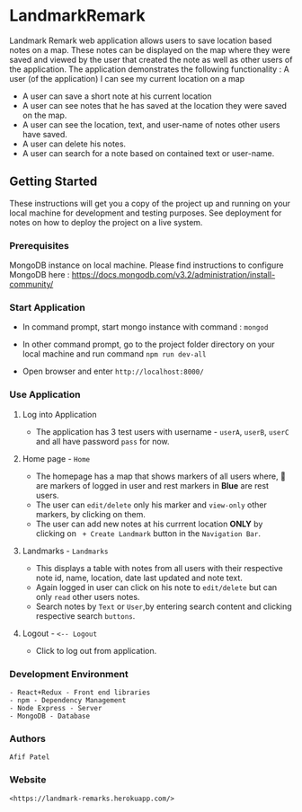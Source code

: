 # LandmarkRemark

Landmark Remark web application allows users to save location based notes on a map. These notes can be displayed on the map where they were saved and viewed by the user that created the note as well as other users of the application. The application demonstrates the following functionality :
A user (of the application) I can see my current location on a map
- A user can save a short note at his current location
- A user can see notes that he has saved at the location they were saved on the map.
- A user can see the location, text, and user-name of notes other users have saved.
- A user can delete his notes.
- A user can search for a note based on contained text or user-name.

## Getting Started

These instructions will get you a copy of the project up and running on your local machine for development and testing purposes. See deployment for notes on how to deploy the project on a live system.

### Prerequisites

MongoDB instance on local machine. Please find instructions to configure MongoDB here : https://docs.mongodb.com/v3.2/administration/install-community/

### Start Application
                                                          
- In command prompt, start mongo instance with command : `mongod`
                                                         
- In other command prompt, go to the project folder directory on your local machine and run command `npm run dev-all`

- Open browser and enter `http://localhost:8000/`

### Use Application

1. Log into Application 

   - The application has 3 test users with username - `userA`, `userB`, `userC` and all have password `pass` for now.
   
2. Home page -  `Home`

   - The homepage has a map that shows markers of all users where, 📍 are markers of logged in user and rest markers in **Blue** are rest users.  
   - The user can `edit/delete` only his marker and `view-only` other markers, by clicking on them.
   - The user can add new notes at his currrent location **ONLY** by clicking on ` + Create Landmark` button in the `Navigation Bar`.
  
3. Landmarks - `Landmarks`

   - This displays a table with notes from all users with their respective note id, name, location, date last updated and note text.
   - Again logged in user can click on his note to `edit/delete` but can only `read` other users notes.
   - Search notes by `Text` or `User`,by entering search content and clicking respective search `buttons`.
  
4. Logout - `<-- Logout`
   
   - Click to log out from application.
   
### Development Environment
    - React+Redux - Front end libraries
    - npm - Dependency Management
    - Node Express - Server 
    - MongoDB - Database

### Authors
    
    Afif Patel
    
### Website
    
    <https://landmark-remarks.herokuapp.com/>
